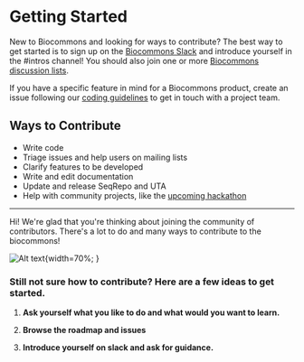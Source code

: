 # Getting Started

New to Biocommons and looking for ways to contribute? The best way to get started is to sign up on
the [Biocommons Slack](getting-connected.md#slack) and introduce yourself in the #intros channel! You should
also join one or more [Biocommons discussion lists](../community/getting-connected.md#groups).

If you have a specific feature in mind for a Biocommons product, create an issue following our
[coding guidelines](coding-guidelines.md#issues) to get in touch with a project team.


## Ways to Contribute

- Write code
- Triage issues and help users on mailing lists
- Clarify features to be developed
- Write and edit documentation
- Update and release SeqRepo and UTA
- Help with community projects, like the [upcoming hackathon](../hackathons/2025.md)


---


Hi! We're glad that you're thinking about joining the community of contributors.  There's a lot to
do and many ways to contribute to the biocommons!

![Alt text](ways-to-help.png){width=70%; }



### Still not sure how to contribute? Here are a few ideas to get started.

1. **Ask yourself what you like to do and what would you want to learn.**

1. **Browse the roadmap and issues**

1. **Introduce yourself on slack and ask for guidance.**



